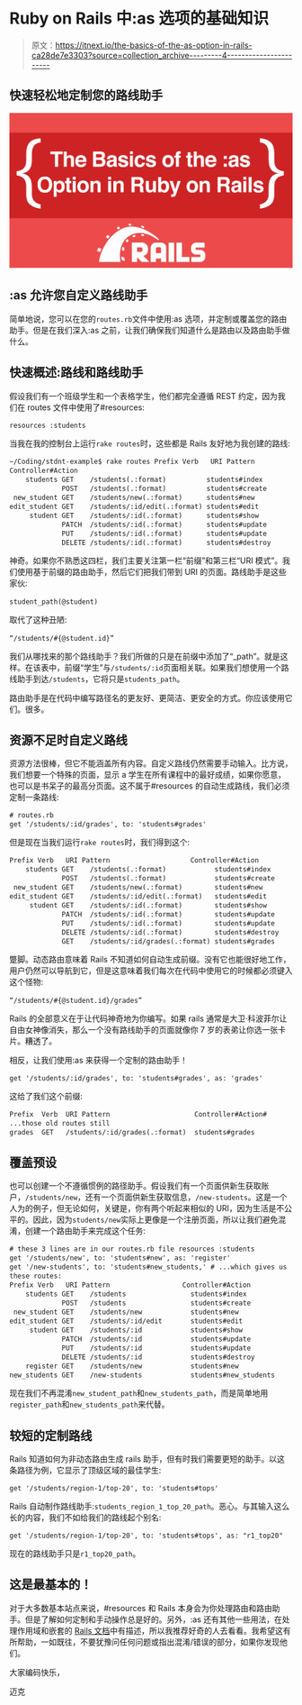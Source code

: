 # Ruby on Rails 中:as 选项的基础知识

> 原文：<https://itnext.io/the-basics-of-the-as-option-in-rails-ca28de7e3303?source=collection_archive---------4----------------------->

## 快速轻松地定制您的路线助手

![](img/0329b6c778df7895f4608c91973f4a47.png)

## :as 允许您自定义路线助手

简单地说，您可以在您的`routes.rb`文件中使用:as 选项，并定制或覆盖您的路由助手。但是在我们深入:as 之前，让我们确保我们知道什么是路由以及路由助手做什么。

## 快速概述:路线和路线助手

假设我们有一个班级学生和一个表格学生，他们都完全遵循 REST 约定，因为我们在 routes 文件中使用了#resources:

```
resources :students 
```

当我在我的控制台上运行`rake routes`时，这些都是 Rails 友好地为我创建的路线:

```
~/Coding/stdnt-example$ rake routes Prefix Verb   URI Pattern                  Controller#Action
    students GET    /students(.:format)          students#index
             POST   /students(.:format)          students#create
 new_student GET    /students/new(.:format)      students#new
edit_student GET    /students/:id/edit(.:format) students#edit
     student GET    /students/:id(.:format)      students#show
             PATCH  /students/:id(.:format)      students#update
             PUT    /students/:id(.:format)      students#update
             DELETE /students/:id(.:format)      students#destroy
```

神奇。如果你不熟悉这四栏，我们主要关注第一栏“前缀”和第三栏“URI 模式”。我们使用基于前缀的路由助手，然后它们把我们带到 URI 的页面。路线助手是这些家伙:

`student_path(@student)`

取代了这种丑陋:

`“/students/#{@student.id}”`

我们从哪找来的那个路线助手？我们所做的只是在前缀中添加了“_path”。就是这样。在该表中，前缀“学生”与`/students/:id`页面相关联。如果我们想使用一个路线助手到达`/students`，它将只是`students_path`。

路由助手是在代码中编写路径名的更友好、更简洁、更安全的方式。你应该使用它们。很多。

## 资源不足时自定义路线

资源方法很棒，但它不能涵盖所有内容。自定义路线仍然需要手动输入。比方说，我们想要一个特殊的页面，显示 a 学生在所有课程中的最好成绩，如果你愿意，也可以是书呆子的最高分页面。这不属于#resources 的自动生成路线，我们必须定制一条路线:

```
# routes.rb 
get '/students/:id/grades', to: 'students#grades'
```

但是现在当我们运行`rake routes`时，我们得到这个:

```
Prefix Verb   URI Pattern                    Controller#Action
    students GET    /students(.:format)            students#index
             POST   /students(.:format)            students#create
 new_student GET    /students/new(.:format)        students#new
edit_student GET    /students/:id/edit(.:format)   students#edit
     student GET    /students/:id(.:format)        students#show
             PATCH  /students/:id(.:format)        students#update
             PUT    /students/:id(.:format)        students#update
             DELETE /students/:id(.:format)        students#destroy
             GET    /students/:id/grades(.:format) students#grades
```

蹩脚。动态路由意味着 Rails 不知道如何自动生成前缀。没有它也能很好地工作，用户仍然可以导航到它，但是这意味着我们每次在代码中使用它的时候都必须键入这个怪物:

`“/students/#{@student.id}/grades”`

Rails 的全部意义在于让代码神奇地为你编写。如果 rails 通常是大卫·科波菲尔让自由女神像消失，那么一个没有路线助手的页面就像你 7 岁的表弟让你选一张卡片。糟透了。

相反，让我们使用:as 来获得一个定制的路由助手！

```
get '/students/:id/grades', to: 'students#grades', as: 'grades'
```

这给了我们这个前缀:

```
Prefix  Verb  URI Pattern                     Controller#Action# ...those old routes still
grades  GET   /students/:id/grades(.:format)  students#grades
```

## 覆盖预设

也可以创建一个不遵循惯例的路径助手。假设我们有一个页面供新生获取账户，`/students/new`，还有一个页面供新生获取信息，`/new-students`。这是一个人为的例子，但无论如何，关键是，你有两个听起来相似的 URI，因为生活是不公平的。因此，因为`students/new`实际上更像是一个注册页面，所以让我们避免混淆，创建一个路由助手来完成这个任务:

```
# these 3 lines are in our routes.rb file resources :students 
get '/students/new', to: 'students#new', as: 'register'
get '/new-students', to: 'students#new_students,' # ...which gives us these routes: 
Prefix Verb   URI Pattern                  Controller#Action
    students GET    /students                students#index
             POST   /students                students#create
 new_student GET    /students/new            students#new
edit_student GET    /students/:id/edit       students#edit
     student GET    /students/:id            students#show
             PATCH  /students/:id            students#update
             PUT    /students/:id            students#update
             DELETE /students/:id            students#destroy
    register GET    /students/new            students#new
new_students GET    /new-students            students#new_students
```

现在我们不再混淆`new_student_path`和`new_students_path`，而是简单地用`register_path`和`new_students_path`来代替。

## 较短的定制路线

Rails 知道如何为非动态路由生成 rails 助手，但有时我们需要更短的助手。以这条路径为例，它显示了顶级区域的最佳学生:

```
get '/students/region-1/top-20', to: 'students#tops'
```

Rails 自动制作路线助手:`students_region_1_top_20_path`。恶心。与其输入这么长的内容，我们不如给我们的路线起个别名:

```
get '/students/region-1/top-20', to: 'students#tops', as: "r1_top20"
```

现在的路线助手只是`r1_top20_path`。

## 这是最基本的！

对于大多数基本站点来说，#resources 和 Rails 本身会为你处理路由和路由助手。但是了解如何定制和手动操作总是好的。另外，:as 还有其他一些用法，在处理作用域和嵌套的 [Rails 文档](http://guides.rubyonrails.org/routing.html)中有描述，所以我推荐好奇的人去看看。我希望这有所帮助，一如既往，不要犹豫问任何问题或指出混淆/错误的部分，如果你发现他们。

大家编码快乐，

迈克